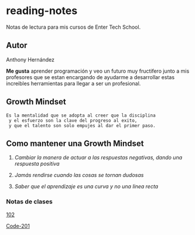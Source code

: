 # reading-notes
Notas de lectura para mis cursos de Enter Tech School.
## Autor  
Anthony Hernández 

**Me gusta** aprender programación y veo un futuro muy fructifero junto a mis profesores que se estan encargando de ayudarme a desarrollar estas increibles herramientas para llegar a ser un profesional.
## Growth Mindset 
```
Es la mentalidad que se adopta al creer que la disciplina
 y el esfuerzo son la clave del progreso al exito,
 y que el talento son solo empujes al dar el primer paso.
```
## **Como mantener una Growth Mindset**
1. *Cambiar la manera de actuar a las respuestas negativas, dando una respuesta positiva*  

2. *Jamás rendirse cuando las cosas se tornan dudosas*

3. *Saber que el aprendizaje es una curva y no una linea recta*

### Notas de clases

[102](.102/)

[Code-201](.Code-201/)

